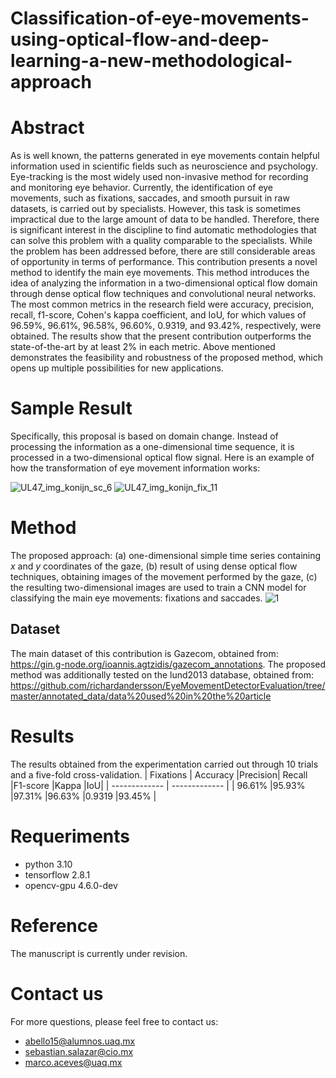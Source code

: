 # Classification-of-eye-movements-using-optical-flow-and-deep-learning-a-new-methodological-approach

# Abstract
As is well known, the patterns generated in eye movements contain helpful information used in scientific fields such as neuroscience and psychology. Eye-tracking is the most widely used non-invasive method for recording and monitoring eye behavior. Currently, the identification of eye movements, such as fixations, saccades, and smooth pursuit in raw datasets, is carried out by specialists. However, this task is sometimes impractical due to the large amount of data to be handled. Therefore, there is significant interest in the discipline to find automatic methodologies that can solve this problem with a quality comparable to the specialists. While the problem has been addressed before, there are still considerable areas of opportunity in terms of performance. This contribution presents a novel method to identify the main eye movements. This method introduces the idea of analyzing the information in a two-dimensional optical flow domain through dense optical flow techniques and convolutional neural networks. The most common metrics in the research field were accuracy, precision, recall, f1-score, Cohen's kappa coefficient, and IoU, for which values of 96.59\%, 96.61\%, 96.58\%, 96.60\%, 0.9319, and 93.42\%, respectively, were obtained. The results show that the present contribution outperforms the state-of-the-art by at least 2\% in each metric. Above mentioned demonstrates the feasibility and robustness of the proposed method, which opens up multiple possibilities for new applications.

# Sample Result
Specifically, this proposal is based on domain change. Instead of processing the information as a one-dimensional time sequence, it is processed in a two-dimensional optical flow signal. Here is an example of how the transformation of eye movement information works:

![UL47_img_konijn_sc_6](https://user-images.githubusercontent.com/42470952/217583747-0179dbd3-738c-428f-904f-b0b6a1d85143.png)
![UL47_img_konijn_fix_11](https://user-images.githubusercontent.com/42470952/217583775-654f6641-a121-4129-9dff-b4ece465daef.png)


# Method
The proposed approach: (a) one-dimensional simple time series containing $x$ and $y$ coordinates of the gaze, (b) result of using dense optical flow techniques, obtaining images of the movement performed by the gaze, (c) the resulting two-dimensional images are used to train a CNN model for classifying the main eye movements: fixations and saccades.
![1](https://user-images.githubusercontent.com/42470952/217582881-77d4549a-9bb7-454a-b976-222c91d0f28c.png)

## Dataset 
The main dataset of this contribution is Gazecom, obtained from: https://gin.g-node.org/ioannis.agtzidis/gazecom_annotations. The proposed method was additionally tested on the lund2013 database, obtained from: https://github.com/richardandersson/EyeMovementDetectorEvaluation/tree/master/annotated_data/data%20used%20in%20the%20article

# Results
The results obtained from the experimentation carried out through 10 trials and a five-fold cross-validation.
| Fixations | Accuracy |Precision| Recall |F1-score |Kappa |IoU|
| ------------- | ------------- |
| 96.61% |95.93% |97.31% |96.63% |0.9319 |93.45% |



# Requeriments
- python 3.10
- tensorflow 2.8.1 
- opencv-gpu 4.6.0-dev

# Reference
The manuscript is currently under revision.

# Contact us
For more questions, please feel free to contact us:
- abello15@alumnos.uaq.mx
- sebastian.salazar@cio.mx
- marco.aceves@uaq.mx

